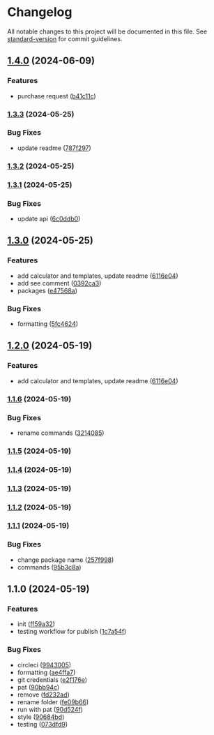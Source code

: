 # Changelog

All notable changes to this project will be documented in this file. See [standard-version](https://github.com/conventional-changelog/standard-version) for commit guidelines.

## [1.4.0](https://github.com/bennetgallein/proxmoxcp-api/compare/v1.3.3...v1.4.0) (2024-06-09)


### Features

* purchase request ([b41c11c](https://github.com/bennetgallein/proxmoxcp-api/commit/b41c11cc95866915016b1939904aded71b8340a4))

### [1.3.3](https://github.com/bennetgallein/proxmoxcp-api/compare/v1.3.2...v1.3.3) (2024-05-25)


### Bug Fixes

* update readme ([787f297](https://github.com/bennetgallein/proxmoxcp-api/commit/787f297cddfbfefd6ada8a3ecc14e1beec9d55da))

### [1.3.2](https://github.com/bennetgallein/proxmoxcp-api/compare/v1.3.1...v1.3.2) (2024-05-25)

### [1.3.1](https://github.com/bennetgallein/proxmoxcp-api/compare/v1.3.0...v1.3.1) (2024-05-25)


### Bug Fixes

* update api ([6c0ddb0](https://github.com/bennetgallein/proxmoxcp-api/commit/6c0ddb06aebb9049fd69d1ebad775cb15a82c284))

## [1.3.0](https://github.com/bennetgallein/proxmoxcp-api/compare/v1.1.6...v1.3.0) (2024-05-25)


### Features

* add calculator and templates, update readme ([6116e04](https://github.com/bennetgallein/proxmoxcp-api/commit/6116e0450193c83fb21d865cf606873cf38ae00a))
* add see comment ([0392ca3](https://github.com/bennetgallein/proxmoxcp-api/commit/0392ca32c15cd35c98f2a3a993eeea013fe20460))
* packages ([e47568a](https://github.com/bennetgallein/proxmoxcp-api/commit/e47568aa10e3f01ff00090809fee749df4dc2014))


### Bug Fixes

* formatting ([5fc4624](https://github.com/bennetgallein/proxmoxcp-api/commit/5fc462417a05679ec000776e84f88538c39ff10b))

## [1.2.0](https://github.com/bennetgallein/proxmoxcp-api/compare/v1.1.6...v1.2.0) (2024-05-19)


### Features

* add calculator and templates, update readme ([6116e04](https://github.com/bennetgallein/proxmoxcp-api/commit/6116e0450193c83fb21d865cf606873cf38ae00a))

### [1.1.6](https://github.com/bennetgallein/proxmoxcp-api/compare/v1.1.5...v1.1.6) (2024-05-19)


### Bug Fixes

* rename commands ([3214085](https://github.com/bennetgallein/proxmoxcp-api/commit/321408588f9badd5f5f4254859ecaf12aec77584))

### [1.1.5](https://github.com/bennetgallein/proxmoxcp-api/compare/v1.1.4...v1.1.5) (2024-05-19)

### [1.1.4](https://github.com/bennetgallein/proxmoxcp-api/compare/v1.1.3...v1.1.4) (2024-05-19)

### [1.1.3](https://github.com/bennetgallein/proxmoxcp-api/compare/v1.1.2...v1.1.3) (2024-05-19)

### [1.1.2](https://github.com/bennetgallein/proxmoxcp-api/compare/v1.1.1...v1.1.2) (2024-05-19)

### [1.1.1](https://github.com/bennetgallein/proxmoxcp-api/compare/v1.1.0...v1.1.1) (2024-05-19)


### Bug Fixes

* change package name ([257f998](https://github.com/bennetgallein/proxmoxcp-api/commit/257f9981c4e5bb6fca01c51288e61ef0d28eff28))
* commands ([95b3c8a](https://github.com/bennetgallein/proxmoxcp-api/commit/95b3c8acf34cb215e68e73b9c37eda6a1344cda6))

## 1.1.0 (2024-05-19)


### Features

* init ([ff59a32](https://github.com/bennetgallein/proxmoxcp-api/commit/ff59a32180c66279f98eb8fb2f79ee1daa41d928))
* testing workflow for publish ([1c7a54f](https://github.com/bennetgallein/proxmoxcp-api/commit/1c7a54f3f3d03f1808fb22240976e6770b1697fa))


### Bug Fixes

* circleci ([9943005](https://github.com/bennetgallein/proxmoxcp-api/commit/994300532141369101d56f6c9b88ab5c25319371))
* formatting ([ae4ffa7](https://github.com/bennetgallein/proxmoxcp-api/commit/ae4ffa79362aea9d187d059d9cb9e30c5a9e6e09))
* git credentials ([e2f176e](https://github.com/bennetgallein/proxmoxcp-api/commit/e2f176e05f0da9dc020d8b30557446f3fbd2e3fc))
* pat ([90bb94c](https://github.com/bennetgallein/proxmoxcp-api/commit/90bb94c528e9c244a86626c63c2360f68d9f5e7f))
* remove ([fd232ad](https://github.com/bennetgallein/proxmoxcp-api/commit/fd232ad5d0ae574d616f018b61039676f7780204))
* rename folder ([fe09b66](https://github.com/bennetgallein/proxmoxcp-api/commit/fe09b66304e4572c22b88a6838a1e363be394070))
* run with pat ([90d524f](https://github.com/bennetgallein/proxmoxcp-api/commit/90d524ff4b42685d7d07bc22d3847a513013fa7f))
* style ([90684bd](https://github.com/bennetgallein/proxmoxcp-api/commit/90684bdde80267a2c9d0f4edbf68e6675a8bf0ec))
* testing ([073dfd9](https://github.com/bennetgallein/proxmoxcp-api/commit/073dfd96f2532d876efb5aaf9c2f17661a12f826))
